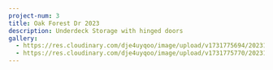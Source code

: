 ```yaml
---
project-num: 3
title: Oak Forest Dr 2023
description: Underdeck Storage with hinged doors
gallery:
  - https://res.cloudinary.com/dje4uyqoo/image/upload/v1731775694/20231101_151810_oyx93d.jpg
  - https://res.cloudinary.com/dje4uyqoo/image/upload/v1731775770/20231025_142357_sebvp8.jpg
---
```

